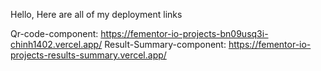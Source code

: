 Hello, Here are all of my deployment links

Qr-code-component: https://fementor-io-projects-bn09usq3i-chinh1402.vercel.app/
Result-Summary-component: https://fementor-io-projects-results-summary.vercel.app/
